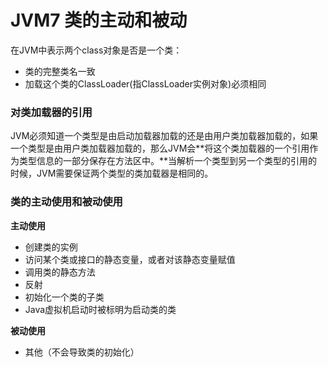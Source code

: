 # JVM7 类的主动和被动

在JVM中表示两个class对象是否是一个类：

- 类的完整类名一致
- 加载这个类的ClassLoader(指ClassLoader实例对象)必须相同



### 对类加载器的引用

JVM必须知道一个类型是由启动加载器加载的还是由用户类加载器加载的，如果一个类型是由用户类加载器加载的，那么JVM会**将这个类加载器的一个引用作为类型信息的一部分保存在方法区中。**当解析一个类型到另一个类型的引用的时候，JVM需要保证两个类型的类加载器是相同的。



### 类的主动使用和被动使用

**主动使用**

- 创建类的实例
- 访问某个类或接口的静态变量，或者对该静态变量赋值
- 调用类的静态方法
- 反射
- 初始化一个类的子类
- Java虚拟机启动时被标明为启动类的类

**被动使用**

- 其他（不会导致类的初始化）